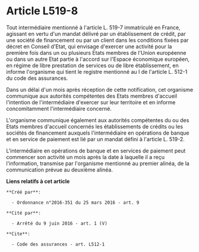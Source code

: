 # Article L519-8

Tout intermédiaire mentionné à l'article L. 519-7 immatriculé en France, agissant en vertu d'un mandat délivré par un
établissement de crédit, par une société de financement ou par un client dans les conditions fixées par décret en Conseil
d'Etat, qui envisage d'exercer une activité pour la première fois dans un ou plusieurs Etats membres de l'Union européenne ou
dans un autre Etat partie à l'accord sur l'Espace économique européen, en régime de libre prestation de services ou de libre
établissement, en informe l'organisme qui tient le registre mentionné au I de l'article L. 512-1 du code des assurances. 

Dans un délai d'un mois après réception de cette notification, cet organisme communique aux autorités compétentes des Etats
membres d'accueil l'intention de l'intermédiaire d'exercer sur leur territoire et en informe concomitamment l'intermédiaire
concerné. 

L'organisme communique également aux autorités compétentes du ou des Etats membres d'accueil concernés les établissements de
crédits ou les sociétés de financement auxquels l'intermédiaire en opérations de banque et en service de paiement est lié par
un mandat défini à l'article L. 519-2. 

L'intermédiaire en opérations de banque et en services de paiement peut commencer son activité un mois après la date à
laquelle il a reçu l'information, transmise par l'organisme mentionné au premier alinéa, de la communication prévue au
deuxième alinéa.

**Liens relatifs à cet article**

	**Créé par**:

	  - Ordonnance n°2016-351 du 25 mars 2016 - art. 9

	**Cité par**:

	  - Arrêté du 9 juin 2016 - art. 1 (V)

	**Cite**:

	  - Code des assurances - art. L512-1
